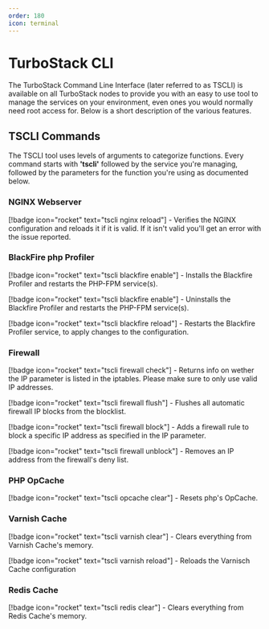 ```yaml
---
order: 180
icon: terminal
---
```


# TurboStack CLI
The TurboStack Command Line Interface (later referred to as TSCLI) is available on all TurboStack nodes to provide you with an easy to use tool to manage the services on your environment, even ones you would normally need root access for. Below is a short description of the various features.

## TSCLI Commands
The TSCLI tool uses levels of arguments to categorize functions. Every command starts with **'tscli'** followed by the service you're managing, followed by the parameters for the function you're using as documented below.

### NGINX Webserver
[!badge icon="rocket" text="tscli nginx reload"] - Verifies the NGINX configuration and reloads it if it is valid. If it isn't valid you'll get an error with the issue reported.

### BlackFire php Profiler
[!badge icon="rocket" text="tscli blackfire enable"] - Installs the Blackfire Profiler and restarts the PHP-FPM service(s).

[!badge icon="rocket" text="tscli blackfire enable"] - Uninstalls the Blackfire Profiler and restarts the PHP-FPM service(s).

[!badge icon="rocket" text="tscli blackfire reload"] - Restarts the Blackfire Profiler service, to apply changes to the configuration.

### Firewall
[!badge icon="rocket" text="tscli firewall check"] - Returns info on wether the IP parameter is listed in the iptables. Please make sure to only use valid IP addresses.

[!badge icon="rocket" text="tscli firewall flush"] - Flushes all automatic firewall IP blocks from the blocklist.

[!badge icon="rocket" text="tscli firewall block"] - Adds a firewall rule to block a specific IP address as specified in the IP parameter.

[!badge icon="rocket" text="tscli firewall unblock"] - Removes an IP address from the firewall's deny list.

### PHP OpCache
[!badge icon="rocket" text="tscli opcache clear"] - Resets php's OpCache.

### Varnish Cache
[!badge icon="rocket" text="tscli varnish clear"] - Clears everything from Varnish Cache's memory.

[!badge icon="rocket" text="tscli varnish reload"] - Reloads the Varnisch Cache configuration

### Redis Cache
[!badge icon="rocket" text="tscli redis clear"] - Clears everything from Redis Cache's memory. 

